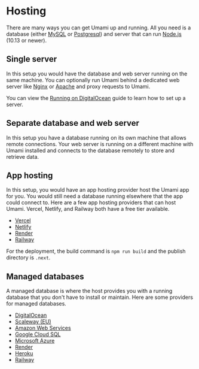 # Hosting

There are many ways you can get Umami up and running.
All you need is a database (either [MySQL](https://www.mysql.com/) or [Postgresql](https://www.postgresql.org/)) 
and server that can run [Node.js](https://nodejs.org/) (10.13 or newer).

## Single server

In this setup you would have the database and web server running on the same machine. You can optionally run Umami behind
a dedicated web server like [Nginx](https://www.nginx.com/) or [Apache](https://httpd.apache.org/) and proxy requests to Umami.

You can view the [Running on DigitalOcean](/docs/running-on-digitalocean) guide to learn how to set up a server.

## Separate database and web server

In this setup you have a database running on its own machine that allows remote connections. Your web server is running on a different
machine with Umami installed and connects to the database remotely to store and retrieve data.

## App hosting

In this setup, you would have an app hosting provider host the Umami app for you. You would still need a database running elsewhere
that the app could connect to. Here are a few app hosting providers that can host Umami. Vercel, Netlify, and Railway both have a free tier available.

- [Vercel](https://vercel.com/)
- [Netlify](https://www.netlify.com/)
- [Render](https://render.com/)
- [Railway](https://railway.up/)

For the deployment, the build command is `npm run build` and the publish directory is `.next`.

## Managed databases

A managed database is where the host provides you with a running database that you don't have to install or maintain. Here are some
providers for managed databases.

- [DigitalOcean](https://www.digitalocean.com/products/managed-databases/)
- [Scaleway (EU)](https://www.scaleway.com/en/database/)
- [Amazon Web Services](https://aws.amazon.com/products/databases/)
- [Google Cloud SQL](https://cloud.google.com/sql/)
- [Microsoft Azure](https://azure.microsoft.com/en-us/services/#databases)
- [Render](https://render.com/pricing#databases)
- [Heroku](https://www.heroku.com/postgres)
- [Railway](https://docs.railway.app/databases/postgresql/)
